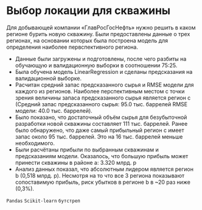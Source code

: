 # Выбор локации для скважины
Для добывающей компании  «ГлавРосГосНефть» нужно решить в каком регионе бурить новую скважину. Были предоставлены данные о трех регионах, на основании которых была построена модель для определения наиболее первспективного региона.

* Данные были загружены и подготовлены, после чего разбиты на обучающую и валидационную выборки в соотношении 75:25.
* Была обучена модель LinearRegression и сделаны предсказания на валидационной выборке.
* Расчитан средний запас предсказанного сырья и RMSE модели для каждого из регионов. Наиболее перспективным местом с точки зрения величины запаса предсказанного сырья является регион с (Средний запас предсказанного сырья:  95.0 тыс. баррелей RMSE модели:  40.0 тыс. баррелей).
* Было показано, что достаточный объём сырья для безубыточной разработки новой скважины составляет 111 тыс. баррелей. Ранее было обнаружено, что даже самый прибыльный регион с имеет запас около 95 тыс. баррелей. Это на 16 тыс. баррелей меньше необходимого.
* Были расчётаны прибыли по выбранным скважинам и предсказаниям модели. Оказалось, что большую прибыль может принести скважины в районе а: 3.320 млрд. р
* Анализ данных показал, что абсолютным лидером является регион b (0,518 млрд. р). Несмотря на то что все 3 региона показывают сопоставимую прибыль, риск убытков в регионе b в ~20 раз ниже (0,3%).

`Pandas` `Scikit-learn` `бутстреп`
